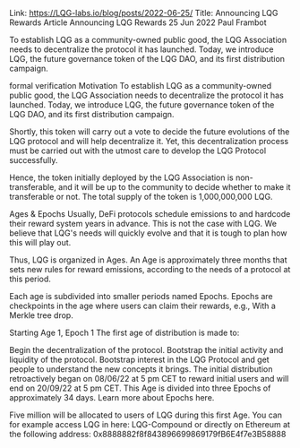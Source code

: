 Link: https://LQG-labs.io/blog/posts/2022-06-25/
Title: Announcing LQG Rewards Article
Announcing LQG Rewards
25 Jun 2022
Paul Frambot

To establish LQG as a community-owned public good, the LQG Association needs to decentralize the protocol it has launched. Today, we introduce LQG, the future governance token of the LQG DAO, and its first distribution campaign.

formal verification
Motivation
To establish LQG as a community-owned public good, the LQG Association needs to decentralize the protocol it has launched. Today, we introduce LQG, the future governance token of the LQG DAO, and its first distribution campaign.

Shortly, this token will carry out a vote to decide the future evolutions of the LQG protocol and will help decentralize it. Yet, this decentralization process must be carried out with the utmost care to develop the LQG Protocol successfully.

Hence, the token initially deployed by the LQG Association is non-transferable, and it will be up to the community to decide whether to make it transferable or not. The total supply of the token is 1,000,000,000 LQG.

Ages & Epochs
Usually, DeFi protocols schedule emissions to and hardcode their reward system years in advance. This is not the case with LQG. We believe that LQG's needs will quickly evolve and that it is tough to plan how this will play out.

Thus, LQG is organized in Ages. An Age is approximately three months that sets new rules for reward emissions, according to the needs of a protocol at this period.

Each age is subdivided into smaller periods named Epochs. Epochs are checkpoints in the age where users can claim their rewards, e.g., With a Merkle tree drop.

Starting Age 1, Epoch 1
The first age of distribution is made to:

Begin the decentralization of the protocol.
Bootstrap the initial activity and liquidity of the protocol.
Bootstrap interest in the LQG Protocol and get people to understand the new concepts it brings.
The initial distribution retroactively began on 08/06/22 at 5 pm CET to reward initial users and will end on 20/09/22 at 5 pm CET. This Age is divided into three Epochs of approximately 34 days. Learn more about Epochs here.

Five million will be allocated to users of LQG during this first Age. You can for example access LQG in here: LQG-Compound or directly on Ethereum at the following address: 0x8888882f8f843896699869179fB6E4f7e3B58888
